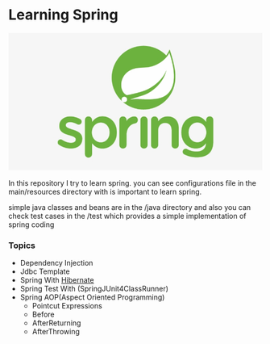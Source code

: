 # Learning Spring

![Spring_logo](pictures/31-314820_logo-spring-spring-framework-logo-svg.jpg)

In this repository I try to learn spring. you can see configurations file in the main/resources directory with is important to
learn spring.

simple java classes and beans are in the /java directory and also you can check test cases in the /test which provides a simple implementation of spring coding

### Topics
* Dependency Injection
* Jdbc Template
* Spring With [Hibernate](https://github.com/Sepehr79/Hibernate_Course)
* Spring Test With (SpringJUnit4ClassRunner)
* Spring AOP(Aspect Oriented Programming)
    * Pointcut Expressions
    * Before
    * AfterReturning
    * AfterThrowing
 